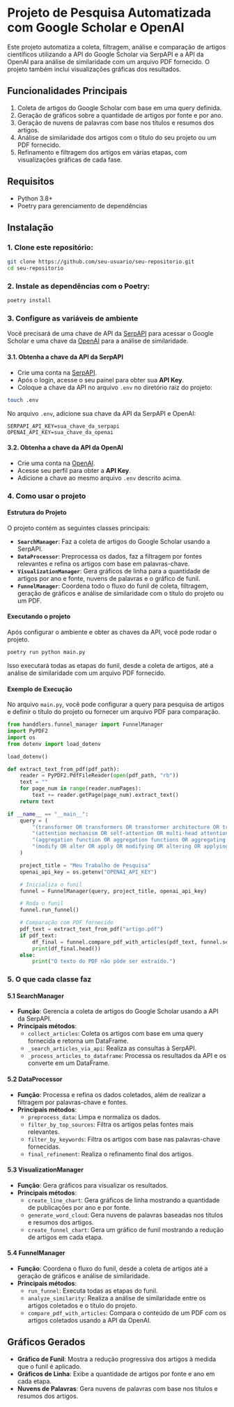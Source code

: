 # Projeto de Pesquisa Automatizada com Google Scholar e OpenAI

Este projeto automatiza a coleta, filtragem, análise e comparação de artigos científicos utilizando a API do Google Scholar via SerpAPI e a API da OpenAI para análise de similaridade com um arquivo PDF fornecido. O projeto também inclui visualizações gráficas dos resultados.

## Funcionalidades Principais

1. Coleta de artigos do Google Scholar com base em uma query definida.
2. Geração de gráficos sobre a quantidade de artigos por fonte e por ano.
3. Geração de nuvens de palavras com base nos títulos e resumos dos artigos.
4. Análise de similaridade dos artigos com o título do seu projeto ou um PDF fornecido.
5. Refinamento e filtragem dos artigos em várias etapas, com visualizações gráficas de cada fase.

## Requisitos

- Python 3.8+
- Poetry para gerenciamento de dependências

## Instalação

### 1. Clone este repositório:

```bash
git clone https://github.com/seu-usuario/seu-repositorio.git
cd seu-repositorio
```

### 2. Instale as dependências com o Poetry:

```bash
poetry install
```

### 3. Configure as variáveis de ambiente

Você precisará de uma chave de API da [SerpAPI](https://serpapi.com/) para acessar o Google Scholar e uma chave da [OpenAI](https://beta.openai.com/) para a análise de similaridade.

#### 3.1. Obtenha a chave da API da SerpAPI

- Crie uma conta na [SerpAPI](https://serpapi.com/).
- Após o login, acesse o seu painel para obter sua **API Key**.
- Coloque a chave da API no arquivo `.env` no diretório raiz do projeto:

```bash
touch .env
```

No arquivo `.env`, adicione sua chave da API da SerpAPI e OpenAI:

```
SERPAPI_API_KEY=sua_chave_da_serpapi
OPENAI_API_KEY=sua_chave_da_openai
```

#### 3.2. Obtenha a chave da API da OpenAI

- Crie uma conta na [OpenAI](https://beta.openai.com/).
- Acesse seu perfil para obter a **API Key**.
- Adicione a chave ao mesmo arquivo `.env` descrito acima.

### 4. Como usar o projeto

#### Estrutura do Projeto

O projeto contém as seguintes classes principais:

- **`SearchManager`**: Faz a coleta de artigos do Google Scholar usando a SerpAPI.
- **`DataProcessor`**: Preprocessa os dados, faz a filtragem por fontes relevantes e refina os artigos com base em palavras-chave.
- **`VisualizationManager`**: Gera gráficos de linha para a quantidade de artigos por ano e fonte, nuvens de palavras e o gráfico de funil.
- **`FunnelManager`**: Coordena todo o fluxo do funil de coleta, filtragem, geração de gráficos e análise de similaridade com o título do projeto ou um PDF.

#### Executando o projeto

Após configurar o ambiente e obter as chaves da API, você pode rodar o projeto.

```bash
poetry run python main.py
```

Isso executará todas as etapas do funil, desde a coleta de artigos, até a análise de similaridade com um arquivo PDF fornecido.

#### Exemplo de Execução

No arquivo `main.py`, você pode configurar a query para pesquisa de artigos e definir o título do projeto ou fornecer um arquivo PDF para comparação.

```python
from handdlers.funnel_manager import FunnelManager
import PyPDF2
import os
from dotenv import load_dotenv

load_dotenv()

def extract_text_from_pdf(pdf_path):
    reader = PyPDF2.PdfFileReader(open(pdf_path, "rb"))
    text = ""
    for page_num in range(reader.numPages):
        text += reader.getPage(page_num).extract_text()
    return text

if __name__ == "__main__":
    query = (
        "(transformer OR transformers OR transformer architecture OR transformer model OR transformer-based OR transformer networks) AND "
        "(attention mechanism OR self-attention OR multi-head attention OR attention layer OR attention module OR attention-based) AND "
        "(aggregation function OR aggregation functions OR aggregating functions OR pre-aggregation function OR pre-aggregation functions OR aggregation methods OR aggregation techniques OR aggregation strategy) AND "
        "(modify OR alter OR apply OR modifying OR altering OR applying OR enhance OR enhancing OR improve OR improving OR optimize OR optimizing OR refine OR refining)"
    )

    project_title = "Meu Trabalho de Pesquisa"
    openai_api_key = os.getenv("OPENAI_API_KEY")

    # Inicializa o funil
    funnel = FunnelManager(query, project_title, openai_api_key)

    # Roda o funil
    funnel.run_funnel()

    # Comparação com PDF fornecido
    pdf_text = extract_text_from_pdf("artigo.pdf")
    if pdf_text:
        df_final = funnel.compare_pdf_with_articles(pdf_text, funnel.search_manager.collect_articles())
        print(df_final.head())
    else:
        print("O texto do PDF não pôde ser extraído.")
```

### 5. O que cada classe faz

#### 5.1 SearchManager

- **Função**: Gerencia a coleta de artigos do Google Scholar usando a API da SerpAPI.
- **Principais métodos**:
  - `collect_articles`: Coleta os artigos com base em uma query fornecida e retorna um DataFrame.
  - `_search_articles_via_api`: Realiza as consultas à SerpAPI.
  - `_process_articles_to_dataframe`: Processa os resultados da API e os converte em um DataFrame.

#### 5.2 DataProcessor

- **Função**: Processa e refina os dados coletados, além de realizar a filtragem por palavras-chave e fontes.
- **Principais métodos**:
  - `preprocess_data`: Limpa e normaliza os dados.
  - `filter_by_top_sources`: Filtra os artigos pelas fontes mais relevantes.
  - `filter_by_keywords`: Filtra os artigos com base nas palavras-chave fornecidas.
  - `final_refinement`: Realiza o refinamento final dos artigos.

#### 5.3 VisualizationManager

- **Função**: Gera gráficos para visualizar os resultados.
- **Principais métodos**:
  - `create_line_chart`: Gera gráficos de linha mostrando a quantidade de publicações por ano e por fonte.
  - `generate_word_cloud`: Gera nuvens de palavras baseadas nos títulos e resumos dos artigos.
  - `create_funnel_chart`: Gera um gráfico de funil mostrando a redução de artigos em cada etapa.

#### 5.4 FunnelManager

- **Função**: Coordena o fluxo do funil, desde a coleta de artigos até a geração de gráficos e análise de similaridade.
- **Principais métodos**:
  - `run_funnel`: Executa todas as etapas do funil.
  - `analyze_similarity`: Realiza a análise de similaridade entre os artigos coletados e o título do projeto.
  - `compare_pdf_with_articles`: Compara o conteúdo de um PDF com os artigos coletados usando a API da OpenAI.

## Gráficos Gerados

- **Gráfico de Funil**: Mostra a redução progressiva dos artigos à medida que o funil é aplicado.
- **Gráficos de Linha**: Exibe a quantidade de artigos por fonte e ano em cada etapa.
- **Nuvens de Palavras**: Gera nuvens de palavras com base nos títulos e resumos dos artigos.
